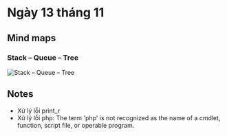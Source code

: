 # Ngày 13 tháng 11
## Mind maps
### Stack – Queue – Tree
![Stack – Queue – Tree](https://github.com/user-attachments/assets/b8371057-4f96-49c5-9c41-11a897fd783e)

## Notes
- Xử lý lỗi print_r
- Xử lý lỗi php: The term 'php' is not recognized as the name of a cmdlet, function, script file, or operable program. 

